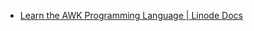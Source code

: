 - [Learn the AWK Programming Language | Linode Docs](https://www.linode.com/docs/guides/introduction-to-awk/)